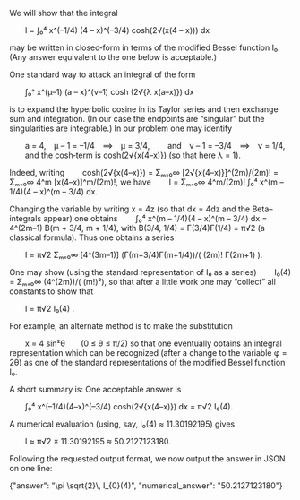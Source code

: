 We will show that the integral

  I = ∫₀⁴ x^(–1/4) (4 – x)^(–3/4) cosh(2√(x(4 – x))) dx

may be written in closed‐form in terms of the modified Bessel function I₀. (Any answer equivalent to the one below is acceptable.)

One standard way to attack an integral of the form

  ∫₀ᵃ x^(μ–1) (a – x)^(ν–1) cosh (2√{λ x(a–x)}) dx

is to expand the hyperbolic cosine in its Taylor series and then exchange sum and integration. (In our case the endpoints are “singular” but the singularities are integrable.) In our problem one may identify

  a = 4, μ – 1 = –1/4 ⟹ μ = 3/4,
  and ν – 1 = –3/4 ⟹ ν = 1/4,
  and the cosh‐term is cosh(2√{x(4–x)}) (so that here λ = 1).

Indeed, writing
  cosh(2√{x(4–x)}) = Σₘ₌₀∞ [2√{x(4–x)}]^(2m)/(2m)! = Σₘ₌₀∞ 4^m [x(4–x)]^m/(2m)!,
we have
  I = Σₘ₌₀∞ 4^m/(2m)! ∫₀⁴ x^(m – 1/4)(4 – x)^(m – 3/4) dx.

Changing the variable by writing x = 4z (so that dx = 4dz and the Beta–integrals appear) one obtains
  ∫₀⁴ x^(m – 1/4)(4 – x)^(m – 3/4) dx = 4^(2m–1) B(m + 3/4, m + 1/4),
with B(3/4, 1/4) = Γ(3/4)Γ(1/4) = π√2 (a classical formula). Thus one obtains a series

  I = π√2 Σₘ₌₀∞ [4^(3m–1)] (Γ(m+3/4)Γ(m+1/4))/( (2m)! Γ(2m+1) ).

One may show (using the standard representation of I₀ as a series)
  I₀(4) = Σₘ₌₀∞ (4^(2m))/( (m!)²),
so that after a little work one may “collect” all constants to show that

  I = π√2 I₀(4) .

For example, an alternate method is to make the substitution

  x = 4 sin²θ  (0 ≤ θ ≤ π/2)
so that one eventually obtains an integral representation which can be recognized (after a change to the variable φ = 2θ) as one of the standard representations of the modified Bessel function I₀.

A short summary is: One acceptable answer is

  ∫₀⁴ x^(–1/4)(4–x)^(–3/4) cosh(2√{x(4–x)}) dx = π√2 I₀(4).

A numerical evaluation (using, say,  I₀(4) ≈ 11.30192195) gives

  I ≈ π√2 × 11.30192195 ≈ 50.2127123180.

Following the requested output format, we now output the answer in JSON on one line:

{"answer": "\\pi \\sqrt{2}\\, I_{0}(4)", "numerical_answer": "50.2127123180"}